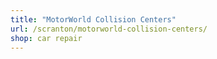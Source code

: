 ```yaml
---
title: "MotorWorld Collision Centers"
url: /scranton/motorworld-collision-centers/
shop: car repair
---
```

